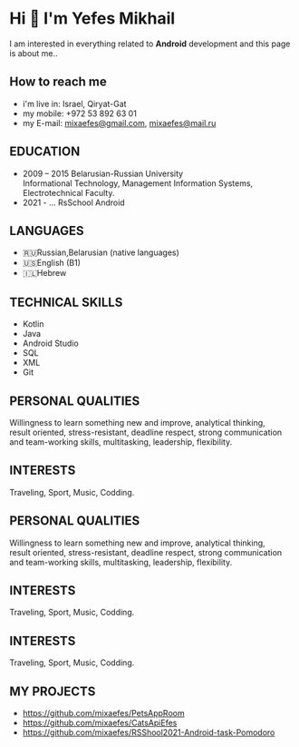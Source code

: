 # Hi 👋 I'm Yefes Mikhail 
I am interested in everything related to **Android** development
 and this page is about me..

## How to reach me
- i'm live in: Israel, Qiryat-Gat
- my mobile: +972 53 892 63 01  
- my E-mail: [mixaefes@gmail.com](mailto:mixaefes@gmail.com), [mixaefes@mail.ru](mailto:mixaefes@mail.ru)

## EDUCATION

 - 2009 – 2015 Belarusian-Russian University  
Informational Technology, Management Information Systems, Electrotechnical Faculty.
 - 2021 - ... RsSchool Android

## LANGUAGES
- 🇷🇺Russian,Belarusian (native languages) 
- 🇺🇸English (B1)
- 🇮🇱Hebrew

## TECHNICAL SKILLS
- Kotlin
- Java 
- Android Studio
- SQL
 - XML
- Git

## PERSONAL QUALITIES
Willingness to learn something new and improve, analytical thinking,  
result oriented, stress-resistant, deadline respect, strong communication  
and team-working skills, multitasking, leadership, flexibility.

## INTERESTS    
Traveling, Sport, Music, Codding.
## PERSONAL QUALITIES
Willingness to learn something new and improve, analytical thinking,  
result oriented, stress-resistant, deadline respect, strong communication  
and team-working skills, multitasking, leadership, flexibility.

## INTERESTS    
Traveling, Sport, Music, Codding.

## INTERESTS    
Traveling, Sport, Music, Codding.

## MY PROJECTS
- https://github.com/mixaefes/PetsAppRoom
- https://github.com/mixaefes/CatsApiEfes
- https://github.com/mixaefes/RSShool2021-Android-task-Pomodoro

